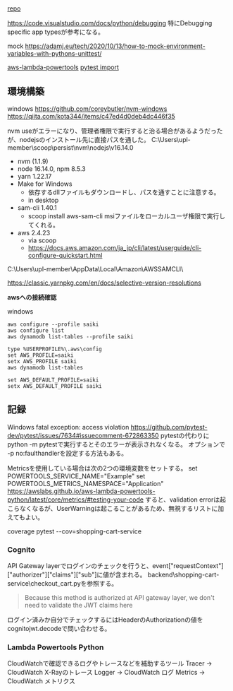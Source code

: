 #
[repo](https://github.com/aws-samples/aws-serverless-shopping-cart)

https://code.visualstudio.com/docs/python/debugging
特にDebugging specific app typesが参考になる。

mock
https://adamj.eu/tech/2020/10/13/how-to-mock-environment-variables-with-pythons-unittest/

[aws-lambda-powertools](https://awslabs.github.io/aws-lambda-powertools-python/latest/)
[pytest import](https://stackoverflow.com/questions/25827160/importing-correctly-with-pytest)

## 環境構築
windows
https://github.com/coreybutler/nvm-windows
https://qiita.com/kota344/items/c47ed4d0deb4dc446f35

nvm useがエラーになり、管理者権限で実行すると治る場合があるようだったが、nodejsのインストール先に直接パスを通した。
C:\Users\upl-member\scoop\persist\nvm\nodejs\v16.14.0

- nvm (1.1.9)
- node 16.14.0, npm 8.5.3
- yarn 1.22.17
- Make for Windows
  - 依存するdllファイルもダウンロードし、パスを通すことに注意する。
  - in desktop
- sam-cli 1.40.1
  - scoop install aws-sam-cli msiファイルをローカルユーザ権限で実行してくれる。
- aws 2.4.23
  - via scoop
  - https://docs.aws.amazon.com/ja_jp/cli/latest/userguide/cli-configure-quickstart.html

C:\Users\upl-member\AppData\Local\Amazon\AWSSAMCLI\

https://classic.yarnpkg.com/en/docs/selective-version-resolutions

**awsへの接続確認**

windows

```:cmd
aws configure --profile saiki
aws configure list
aws dynamodb list-tables --profile saiki

type %USERPROFILE%\.aws\config
set AWS_PROFILE=saiki
setx AWS_PROFILE saiki
aws dynamodb list-tables

set AWS_DEFAULT_PROFILE=saiki
setx AWS_DEFAULT_PROFILE saiki
```

## 記録
Windows fatal exception: access violation
https://github.com/pytest-dev/pytest/issues/7634#issuecomment-672863350
pytestの代わりにpython -m pytestで実行するとそのエラーが表示されなくなる。
オプションで -p no:faulthandlerを設定する方法もある。

Metricsを使用している場合は次の2つの環境変数をセットする。
set POWERTOOLS_SERVICE_NAME="Example"
set POWERTOOLS_METRICS_NAMESPACE="Application"
https://awslabs.github.io/aws-lambda-powertools-python/latest/core/metrics/#testing-your-code
すると、validation errorは起こらなくなるが、UserWarningは起こることがあるため、無視するリストに加えてもよい。

coverage
pytest --cov=shopping-cart-service

### Cognito
API Gateway layerでログインのチェックを行うと、event["requestContext"]["authorizer"]["claims"]["sub"]に値が含まれる。
backend\shopping-cart-service\checkout_cart.pyを参照する。

> Because this method is authorized at API gateway layer, we don't need to validate the JWT claims here

ログイン済みか自分でチェックするにはHeaderのAuthorizationの値をcognitojwt.decodeで問い合わせる。

### Lambda Powertools Python
CloudWatchで確認できるログやトレースなどを補助するツール
Tracer  -> CloudWatch X-Rayのトレース
Logger  -> CloudWatch ログ
Metrics -> CloudWatch メトリクス
